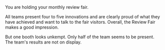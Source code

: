 You are holding your monthly review fair.

All teams present four to five innovations and are clearly proud of what they have achieved and want to talk to the fair visitors. Overall, the Review Fair makes a good impression.

But one booth looks unkempt. Only half of the team seems to be present. The team's results are not on display.
